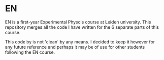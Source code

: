 # EN
EN is a first-year Experimental Physcis course at Leiden university. This repository merges all the code I have written for the 6 separate parts of this course.

This code by is not 'clean' by any means. I decided to keep it however for any future reference and perhaps it may be of use for other students following the EN course.
